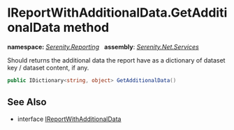 # IReportWithAdditionalData.GetAdditionalData method
**namespace:** *[Serenity.Reporting](../../README.md#serenity.reporting-namespace)*   **assembly**: *[Serenity.Net.Services](../../README.md)*

Should returns the additional data the report have as a dictionary of dataset key / dataset content, if any.

```csharp
public IDictionary<string, object> GetAdditionalData()
```

## See Also

* interface [IReportWithAdditionalData](../IReportWithAdditionalData.md)
